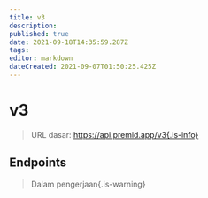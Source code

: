 ```yaml
---
title: v3
description: 
published: true
date: 2021-09-18T14:35:59.287Z
tags: 
editor: markdown
dateCreated: 2021-09-07T01:50:25.425Z
---
```


# v3

> URL dasar: https://api.premid.app/v3{.is-info}


## Endpoints
> Dalam pengerjaan{.is-warning}